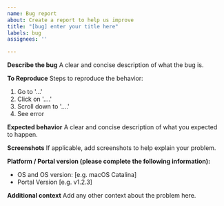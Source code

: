 ```yaml
---
name: Bug report
about: Create a report to help us improve
title: "[bug] enter your title here"
labels: bug
assignees: ''

---
```


**Describe the bug**
A clear and concise description of what the bug is.

**To Reproduce**
Steps to reproduce the behavior:
1. Go to '...'
2. Click on '....'
3. Scroll down to '....'
4. See error

**Expected behavior**
A clear and concise description of what you expected to happen.

**Screenshots**
If applicable, add screenshots to help explain your problem.

**Platform / Portal version (please complete the following information):**
 - OS and OS version: [e.g. macOS Catalina]
 - Portal Version [e.g. v1.2.3]

**Additional context**
Add any other context about the problem here.
